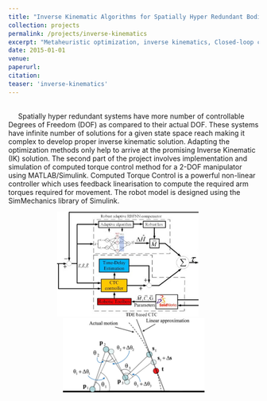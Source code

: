 ```yaml
---
title: "Inverse Kinematic Algorithms for Spatially Hyper Redundant Bodies"
collection: projects
permalink: /projects/inverse-kinematics
excerpt: "Metaheuristic optimization, inverse kinematics, Closed-loop control algorithm design.<br/> <br/> <br/>"
date: 2015-01-01
venue: 
paperurl: 
citation:
teaser: 'inverse-kinematics'
---
```

<br/>&nbsp;&nbsp;&nbsp;&nbsp;&nbsp;Spatially hyper redundant systems have more number of controllable Degrees of Freedom (DOF) as compared to their actual DOF. These systems have infinite number of solutions for a given state space reach making it complex to develop proper inverse kinematic solution. Adapting the optimization methods only help to arrive at the promising Inverse Kinematic (IK) solution. The second part of the project involves implementation and simulation of computed torque control method for a 2-DOF manipulator using MATLAB/Simulink. Computed Torque Control is a powerful non-linear controller which uses feedback linearisation to compute the required arm torques required for movement. The robot model is designed using the SimMechanics library of Simulink.
<br/>
<div align="center"><img src="/images/projects/inverse-kinematics-1.png" alt="inverse-kinematics-1" width="285"> &nbsp; &nbsp; &nbsp; <img src="/images/projects/inverse-kinematics-2.png" alt="inverse-kinematics-2" width="285"> </div>